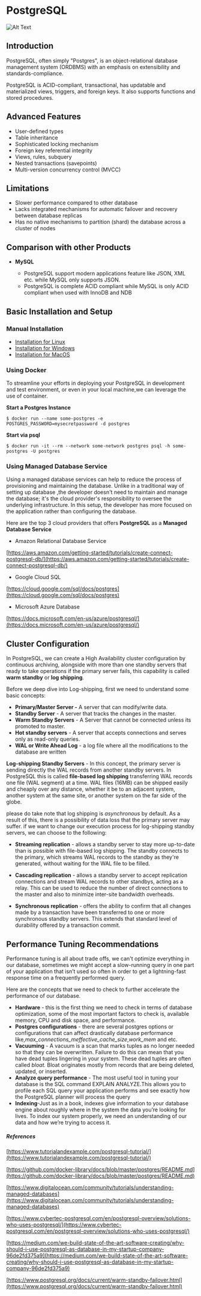# PostgreSQL  

![Alt Text](../.vuepress/public/postgresql-logo.png)

  
## Introduction

PostgreSQL, often simply "Postgres", is an object-relational database management system (ORDBMS) with an emphasis on extensibility and standards-compliance.

PostgreSQL is ACID-compliant, transactional, has updatable and materialized views, triggers, and foreign keys. It also supports functions and stored procedures.


## Advanced Features

-   User-defined types
-   Table inheritance
-   Sophisticated locking mechanism
-   Foreign key referential integrity
-   Views, rules, subquery
-   Nested transactions (savepoints)
-   Multi-version concurrency control (MVCC)

  

## Limitations

 - Slower performance compared to other database
 - Lacks integrated mechanisms for automatic failover and recovery between database replicas
 - Has no native mechanisms to partition (shard) the database across a cluster of nodes
## Comparison with other Products
 - **MySQL**
 
	 - PostgreSQL support modern applications feature like JSON, XML etc. while MySQL only supports JSON.
	 - PostgreSQL is complete ACID compliant while MySQL is only ACID compliant when used with InnoDB and NDB

## Basic Installation and Setup

### Manual Installation

 - [Installation for Linux](https://www.postgresql.org/download/linux/ubuntu/)
 - [Installation for Windows](https://www.postgresql.org/download/windows/)
 - [Installation for MacOS](https://www.postgresql.org/download/macosx/)

### Using Docker

To streamline your efforts in deploying your PostgreSQL in development and test environment, or even in your local machine,we can leverage the use of container.

  
  

**Start a Postgres Instance**
```
$ docker run --name some-postgres -e POSTGRES_PASSWORD=mysecretpassword -d postgres
```

**Start via psql**
```
$ docker run -it --rm --network some-network postgres psql -h some-postgres -U postgres

```
### Using Managed Database Service

Using a managed database services can help to reduce the process of provisioning and maintaining the database. Unlike in a traditional way of setting up database ,the developer doesn't need to maintain and manage the database; it's the cloud provider's responsibility to oversee the underlying infrastructure. In this setup, the developer has more focused on the application rather than configuring the database.

Here are the top 3 cloud providers that offers **PostgreSQL** as a **Managed Database Service**

* Amazon Relational Database Service

[https://aws.amazon.com/getting-started/tutorials/create-connect-postgresql-db/](https://aws.amazon.com/getting-started/tutorials/create-connect-postgresql-db/)

* Google Cloud SQL

[https://cloud.google.com/sql/docs/postgres](https://cloud.google.com/sql/docs/postgres)

* Microsoft Azure Database

[https://docs.microsoft.com/en-us/azure/postgresql/](https://docs.microsoft.com/en-us/azure/postgresql/)


## Cluster Configuration

In PostgreSQL, we can create a High Availability cluster configuration by continuous archiving, alongside with more than one standby servers that ready to take operations if the primary server fails, this capability is called **warm standby** or **log shipping**.

Before we deep dive into Log-shipping, first we need to understand some basic concepts:
 -  **Primary/Master Server -** A server that can modify/write data.
 -  **Standby Server** - A server that tracks the changes in the master.
 -  **Warm Standby Servers** - A Server that cannot be connected unless its promoted to
master.
 -  **Hot standby servers** - A server that accepts connections and serves only as read-only queries.
 -  **WAL or Write Ahead Log** - a log file where all the modifications to the database are written

**Log-shipping Standby Servers** - In this concept, the primary server is sending directly the WAL records from another standby servers. In PostgreSQL this is called **file-based log shipping** transferring WAL records one file (WAL segment) at a time. WAL files (16MB) can be shipped easily and cheaply over any distance, whether it be to an adjacent system, another system at the same site, or another system on the far side of the globe.

please do take note that log shipping is *asynchronous* by default. As a result of this, there is a possibility of data loss that the primary server may suffer. if we want to change our execution process for log-shipping standby servers, we can choose to the following:

 - **Streaming replication** - allows a standby server to stay more
   up-to-date than is possible with file-based log shipping. The standby
   connects to the primary, which streams WAL records to the standby as
   they're generated, without waiting for the WAL file to be filled.

 - **Cascading replication** - allows a standby server to accept replication
   connections and stream WAL records to other standbys, acting as a
   relay. This can be used to reduce the number of direct connections to
   the master and also to minimize inter-site bandwidth overheads.
   
 - **Synchronous replication** - offers the ability to confirm that all
   changes made by a transaction have been transferred to one or more
   synchronous standby servers. This extends that standard level of
   durability offered by a transaction commit.
  
## Performance Tuning Recommendations
Performance tuning is all about trade offs, we can't optimize everything in our database, sometimes we might accept a slow-running query in one part of your application that isn’t used so often in order to get a lightning-fast response time on a frequently performed query.

Here are the concepts that we need to check to further accelerate the performance of our database.

 - **Hardware** -  this is the first thing we need to check in terms of database optimization, some of the most important factors to check is, available memory, CPU and disk space, and performance.
 - **Postgres configurations** - there are several postgres options or configurations that can affect drastically database performance like,_max_connections_meffective_cache_size_,_work_mem_ and etc.
 - **Vacuuming** - A vacuum is a scan that marks tuples as no longer needed so that they can be overwritten. Failure to do this can mean that you have dead tuples lingering in your system. These dead tuples are often called _bloat._ Bloat originates mostly from records that are being deleted, updated, or inserted.
 - **Analyze query performance** - The most useful tool in tuning your database is the SQL command EXPLAIN ANALYZE.This allows you to profile each SQL query your application performs and see exactly how the PostgreSQL planner will process the query
 - **Indexing**-Just as in a book, indexes give information to your database engine about roughly where in the system the data you’re looking for lives. To index our system properly, we need an understanding of our data and how we’re trying to access it.



##### References

[https://www.tutorialandexample.com/postgresql-tutorial/](https://www.tutorialandexample.com/postgresql-tutorial/)

[https://github.com/docker-library/docs/blob/master/postgres/README.md](https://github.com/docker-library/docs/blob/master/postgres/README.md)

[https://www.digitalocean.com/community/tutorials/understanding-managed-databases](https://www.digitalocean.com/community/tutorials/understanding-managed-databases)

[https://www.cybertec-postgresql.com/en/postgresql-overview/solutions-who-uses-postgresql/](https://www.cybertec-postgresql.com/en/postgresql-overview/solutions-who-uses-postgresql/)

[https://medium.com/we-build-state-of-the-art-software-creating/why-should-i-use-postgresql-as-database-in-my-startup-company-96de2fd375a9](https://medium.com/we-build-state-of-the-art-software-creating/why-should-i-use-postgresql-as-database-in-my-startup-company-96de2fd375a9)

[https://www.postgresql.org/docs/current/warm-standby-failover.html](https://www.postgresql.org/docs/current/warm-standby-failover.html)
